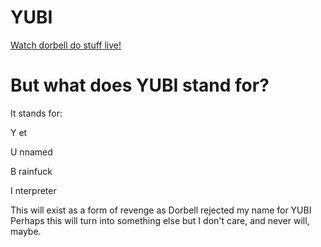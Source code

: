 # YUBI
[Watch dorbell do stuff live!](https://youtube.com/DingDongDirt/live)
# But what does YUBI stand for?
It stands for:

Y et

U nnamed

B rainfuck

I nterpreter

This will exist as a form of revenge
as Dorbell rejected my name for YUBI
Perhaps this will turn into something else
but I don't care, and never will,
maybe.
